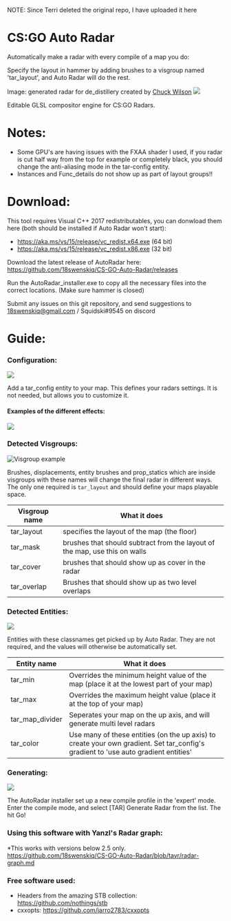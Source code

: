 NOTE: Since Terri deleted the original repo, I have uploaded it here

# CS:GO Auto Radar
Automatically make a radar with every compile of a map you do:

Specify the layout in hammer by adding brushes to a visgroup named 'tar_layout', and Auto Radar will do the rest.

Image: generated radar for de_distillery created by [Chuck Wilson](https://www.aspaceman.com/)
![](http://terri.tech/img/tar/radar.jpg)


Editable GLSL compositor engine for CS:GO Radars.

# Notes:
- Some GPU's are having issues with the FXAA shader I used, if you radar is cut half way from the top for example or completely black, you should change the anti-aliasing mode in the tar-config entity.
- Instances and Func_details do not show up as part of layout groups!!

# Download:
This tool requires Visual C++ 2017 redistributables, you can donwload them here (both should be installed if Auto Radar won't start):

- https://aka.ms/vs/15/release/vc_redist.x64.exe (64 bit)
- https://aka.ms/vs/15/release/vc_redist.x86.exe (32 bit)

Download the latest release of AutoRadar here: https://github.com/18swenskiq/CS-GO-Auto-Radar/releases

Run the AutoRadar_installer.exe to copy all the necessary files into the correct locations. (Make sure hammer is closed)

Submit any issues on this git repository, and send suggestions to 18swenskiq@gmail.com / Squidski#9545 on discord

# Guide:

### Configuration: 
![](https://i.imgur.com/Fd046ZK.png)

Add a tar_config entity to your map. This defines your radars settings. It is not needed, but allows you to customize it.

#### Examples of the different effects:
![](https://i.imgur.com/tE72qG2.png)

### Detected Visgroups:
![Visgroup example](https://i.imgur.com/fXozJkj.png)

Brushes, displacements, entity brushes and prop_statics which are inside visgroups with these names will change the final radar in different ways. The only one required is `tar_layout` and should define your maps playable space.

| Visgroup name | What it does                                            |
|---------------|---------------------------------------------------------|
| tar_layout   | specifies the layout of the map (the floor)             |
| tar_mask | brushes that should subtract from the layout of the map, use this on walls |
| tar_cover    | brushes that should show up as cover in the radar    |
| tar_overlap   | Brushes that should show up as two level overlaps   |

### Detected Entities:
![](https://i.imgur.com/PyPuPh5.png)

Entities with these classnames get picked up by Auto Radar. They are not required, and the values will otherwise be automatically set.

| Entity name     | What it does                                  |
|-----------------|-----------------------------------------------|
| tar_min | Overrides the minimum height value of the map (place it at the lowest part of your map) |
| tar_max | Overrides the maximum height value (place it at the top of your map) |
| tar_map_divider | Seperates your map on the up axis, and will generate multi level radars |
| tar_color | Use many of these entities (on the up axis) to create your own gradient. Set tar_config's gradient to 'use auto gradient entities' |

### Generating:
![](https://i.imgur.com/Y1l9eDC.png)

The AutoRadar installer set up a new compile profile in the 'expert' mode. Enter the compile mode, and select [TAR] Generate Radar from the list. The hit Go!

### Using this software with Yanzl's Radar graph:
*This works with versions below 2.5 only.
https://github.com/18swenskiq/CS-GO-Auto-Radar/blob/tavr/radar-graph.md

### Free software used:
- Headers from the amazing STB collection: https://github.com/nothings/stb
- cxxopts: https://github.com/jarro2783/cxxopts
